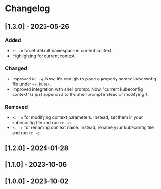 # Changelog

## [1.3.0] - 2025-05-26

### Added
- `kc -n` to set default namespace in current context.
- Highlighting for current context.
### Changed
- Improved `kc -g`. Now, it's enough to place a properly named kubeconfig file under `~/.kube/`.
- Improved integration with shell prompt. Now, "current kubeconfig context" is just appended to the shell prompt instead of modifying it.

### Removed
- `kc -m` for modifying context parameters. Instead, set them in your kubeconfig file and run `kc -g`.
- `kc -r` for renaming context name. Instead, rename your kubeconfig file and run `kc -g`.

## [1.2.0] - 2024-01-28

## [1.1.0] - 2023-10-06

## [1.0.0] - 2023-10-02
